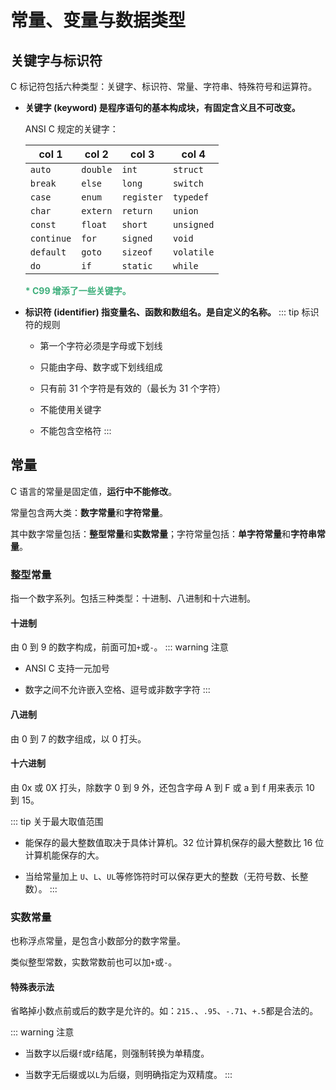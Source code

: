 # 常量、变量与数据类型
## 关键字与标识符

C 标记符包括六种类型：关键字、标识符、常量、字符串、特殊符号和运算符。

+ **关键字 (keyword) 是程序语句的基本构成块，有固定含义且不可改变。**

  ANSI C 规定的关键字：

  | col 1      | col 2    | col 3      | col 4      |
  | ---------- | -------- | ---------- | ---------- |
  | `auto`     | `double` | `int`      | `struct`   |
  | `break`    | `else`   | `long`     | `switch`   |
  | `case`     | `enum`   | `register` | `typedef`  |
  | `char`     | `extern` | `return`   | `union`    |
  | `const`    | `float`  | `short`    | `unsigned` |
  | `continue` | `for`    | `signed`   | `void`     |
  | `default`  | `goto`   | `sizeof`   | `volatile` |
  | `do`       | `if`     | `static`   | `while`    |

  <p style="color: #3eaf7c"><b>* C99 增添了一些关键字。</b></p>

+ **标识符 (identifier) 指变量名、函数和数组名。是自定义的名称。**
  ::: tip 标识符的规则
  + 第一个字符必须是字母或下划线

  + 只能由字母、数字或下划线组成

  + 只有前 31 个字符是有效的（最长为 31 个字符）

  + 不能使用关键字

  + 不能包含空格符
  :::

## 常量

C 语言的常量是固定值，**运行中不能修改**。

常量包含两大类：**数字常量**和**字符常量**。

其中数字常量包括：**整型常量**和**实数常量**；字符常量包括：**单字符常量**和**字符串常量**。

### 整型常量

指一个数字系列。包括三种类型：十进制、八进制和十六进制。

#### 十进制

由 0 到 9 的数字构成，前面可加`+`或`-`。
::: warning 注意

+ ANSI C 支持一元加号  

+ 数字之间不允许嵌入空格、逗号或非数字字符
:::

#### 八进制

由 0 到 7 的数字组成，以 0 打头。



#### 十六进制

由 0x 或 0X 打头，除数字 0 到 9 外，还包含字母 A 到 F 或 a 到 f 用来表示 10 到 15。

::: tip 关于最大取值范围
+ 能保存的最大整数值取决于具体计算机。32 位计算机保存的最大整数比 16 位计算机能保存的大。  

+ 当给常量加上 `U`、`L`、`UL`等修饰符时可以保存更大的整数（无符号数、长整数）。
:::

### 实数常量

也称浮点常量，是包含小数部分的数字常量。

类似整型常数，实数常数前也可以加`+`或`-`。

#### 特殊表示法

省略掉小数点前或后的数字是允许的。如：`215.`、`.95`、`-.71`、`+.5`都是合法的。  

::: warning 注意
+ 当数字以后缀`f`或`F`结尾，则强制转换为单精度。  

+ 当数字无后缀或以`L`为后缀，则明确指定为双精度。
:::